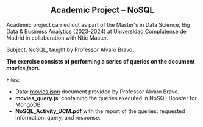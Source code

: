 <h2 align="center"><b>Academic Project – NoSQL</b></h2>

Academic project carried out as part of the Master's in Data Science, Big Data & Business Analytics (2023-2024) at Universidad Complutense de Madrid in collaboration with Ntic Master. 

Subject: NoSQL, taught by Professor Alvaro Bravo.

**The exercise consists of performing a series of queries on the document *movies.json*.**

Files:

- Data: [movies.json](https://drive.google.com/file/d/1gkf50mBUn8immJU1hudjIaEnO__u3o3T/view) document provided by Professor Alvaro Bravo.
- **movies_query.js**: containing the queries executed in NoSQL Booster for MongoDB.
- **NoSQL_Activity_UCM.pdf** with the report of the queries: requested information, query, and response.
